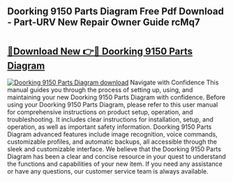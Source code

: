 ## Doorking 9150 Parts Diagram Free Pdf Download - Part-URV New Repair Owner Guide rcMq7

# <h2><a href="http://dfpyj9.blite.top/?on=Doorking+9150+Parts+Diagram">🔗Download New 👉🔴 Doorking 9150 Parts Diagram</a></h2>

[![Doorking 9150 Parts Diagram download](https://i.imgur.com/lujVjoI.png)](http://dfpyj9.blite.top/?on=Doorking+9150+Parts+Diagram)
Navigate with Confidence This manual guides you through the process of setting up, using, and maintaining your new Doorking 9150 Parts Diagram with confidence. Before using your Doorking 9150 Parts Diagram, please refer to this user manual for comprehensive instructions on product setup, operation, and troubleshooting. It includes clear instructions for installation, setup, and operation, as well as important safety information. Doorking 9150 Parts Diagram advanced features include image recognition, voice commands, customizable profiles, and automatic backups, all accessible through the sleek and customizable interface. We believe that the Doorking 9150 Parts Diagram has been a clear and concise resource in your quest to understand the functions and capabilities of your new item. If you need any assistance or have any questions, our customer service team is always available.
